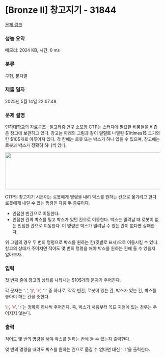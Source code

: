 # [Bronze II] 창고지기 - 31844 

[문제 링크](https://www.acmicpc.net/problem/31844) 

### 성능 요약

메모리: 2024 KB, 시간: 0 ms

### 분류

구현, 문자열

### 제출 일자

2025년 5월 14일 22:07:48

### 문제 설명

<p>인하대학교의 자료구조 · 알고리즘 연구 소모임 CTP는 스터디에 필요한 비품들을 비좁은 창고에 보관하고 있다. 창고는 아래의 그림과 같이 일렬로 나열된 $1\times1$ 크기의 칸 $10$개로 이루어져 있다. 각 칸에는 로봇 또는 박스가 하나 있을 수 있으며, 창고에는 로봇과 박스가 정확히 하나씩 있다.</p>

<p style="text-align: center;"><img alt="" src="" style="height: 120px; width: 524px;"></p>

<p>CTP의 창고지기 시은이는 로봇에게 명령을 내려 박스를 원하는 칸으로 옮기려고 한다. 로봇에게 내릴 수 있는 명령은 다음 두 종류이다.</p>

<ul>
	<li>인접한 빈칸으로 이동한다.</li>
	<li>인접한 칸의 박스를 밀고 박스가 있던 칸으로 이동한다. 박스는 밀려날 때 로봇이 없는 인접한 칸으로 이동한다. 이 명령은 박스가 밀려날 수 있는 칸이 없다면 실패한다.</li>
</ul>

<p>위 그림의 경우 두 번의 명령으로 박스를 원하는 칸(깃발로 표시)으로 이동시킬 수 있다. 창고의 상태가 주어지면 적어도 몇 번의 명령을 해야 박스를 원하는 칸에 둘 수 있을지 알아보자.</p>

### 입력 

 <p>첫 번째 줄에 창고의 상태를 나타내는 $10$개의 문자가 주어진다.</p>

<p>각 문자는 ‘<span style="color:#e74c3c;"><code>.</code></span>’, ‘<span style="color:#e74c3c;"><code>@</code></span>’, ‘<span style="color:#e74c3c;"><code>#</code></span>’, ‘<span style="color:#e74c3c;"><code>!</code></span>’ 중 하나로, 각각 빈칸, 로봇이 있는 칸, 박스가 있는 칸, 박스를 놓아야 하는 칸을 뜻한다. </p>

<p>‘<span style="color:#e74c3c;"><code>@</code></span>’, ‘<span style="color:#e74c3c;"><code>#</code></span>’, ‘<span style="color:#e74c3c;"><code>!</code></span>’는 정확히 하나씩 주어진다. 즉, 박스가 처음부터 목표 지점에 있는 경우는 주어지지 않는다.</p>

### 출력 

 <p>적어도 몇 번의 명령을 해야 박스를 원하는 칸에 둘 수 있는지 출력한다.</p>

<p>몇 번의 명령을 내려도 박스를 원하는 칸으로 옮길 수 없다면 대신 ‘<span style="color:#e74c3c;"><code>-1</code></span>’을 출력한다.</p>

